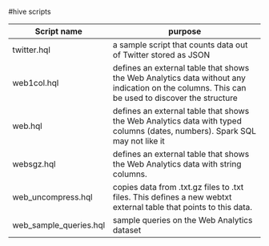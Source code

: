 #hive scripts

Script name | purpose
------------|-------------
twitter.hql | a sample script that counts data out of Twitter stored as JSON
web1col.hql | defines an external table that shows the Web Analytics data without any indication on the columns. This can be used to discover the structure
web.hql | defines an external table that shows the Web Analytics data with typed columns (dates, numbers). Spark SQL may not like it
websgz.hql | defines an external table that shows the Web Analytics data with string columns.
web_uncompress.hql | copies data from .txt.gz files to .txt files. This defines a new webtxt external table that points to this data. 
web_sample_queries.hql | sample queries on the Web Analytics dataset